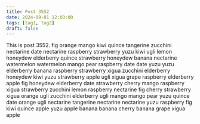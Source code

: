```yaml
---
title: Post 3552
date: 2024-09-01 12:00:00
tags: [tag1, tag2]
draft: false
---
```

This is post 3552.
fig
orange
mango
kiwi
quince
tangerine
zucchini
nectarine
date
nectarine
raspberry
strawberry
yuzu
kiwi
ugli
lemon
honeydew
elderberry
quince
strawberry
honeydew
banana
nectarine
watermelon
watermelon
mango
pear
raspberry
date
date
yuzu
yuzu
elderberry
banana
raspberry
strawberry
xigua
zucchini
elderberry
honeydew
kiwi
yuzu
strawberry
apple
ugli
xigua
grape
raspberry
elderberry
apple
fig
honeydew
elderberry
date
strawberry
cherry
mango
raspberry
xigua
strawberry
zucchini
lemon
raspberry
nectarine
fig
cherry
strawberry
xigua
orange
ugli
zucchini
elderberry
ugli
mango
mango
pear
yuzu
quince
date
orange
ugli
nectarine
tangerine
nectarine
nectarine
yuzu
raspberry
fig
kiwi
quince
apple
yuzu
apple
banana
banana
cherry
banana
grape
xigua
apple
